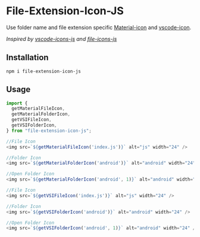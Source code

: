# File-Extension-Icon-JS

Use folder name and file extension specific [Material-icon](https://github.com/PKief/vscode-material-icon-theme) and [vscode-icon](https://github.com/vscode-icons/vscode-icons).

_Inspired by [vscode-icons-js](https://github.com/dderevjanik/vscode-icons-js) and [file-icons-js](https://github.com/websemantics/file-icons-js)_

## Installation

```
npm i file-extension-icon-js
```

## Usage

```javascript
import {
  getMaterialFileIcon,
  getMaterialFolderIcon,
  getVSIFileIcon,
  getVSIFolderIcon,
} from "file-extension-icon-js";

//File Icon
<img src=`${getMaterialFileIcon('index.js')}` alt="js" width="24" />

//Folder Icon
<img src=`${getMaterialFolderIcon('android')}` alt="android" width="24" />

//Open Folder Icon
<img src=`${getMaterialFolderIcon('android', 1)}` alt="android" width="24" />

//File Icon
<img src=`${getVSIFileIcon('index.js')}` alt="js" width="24" />

//Folder Icon
<img src=`${getVSIFolderIcon('android')}` alt="android" width="24" />

//Open Folder Icon
<img src=`${getVSIFolderIcon('android', 1)}` alt="android" width="24" />

```
